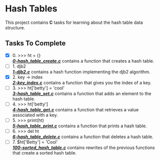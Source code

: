 # Hash Tables

This project contains __C__ tasks for learning about the hash table data structure.

## Tasks To Complete

+ [x] 0\. >>> ht = {} <br/>_**[0-hash_table_create.c](0-hash_table_create.c)**_ contains a function that creates a hash table.
+ [ ] 1\. djb2 <br/>_**[1-djb2.c](1-djb2.c)**_ contains a hash function implementing the djb2 algorithm.
+ [x] 2\. key -> index <br/>_**[2-key_index.c](2-key_index.c)**_ contains a function that gives you the index of a key.
+ [ ] 3\. >>> ht['betty'] = 'cool' <br/>_**[3-hash_table_set.c](3-hash_table_set.c)**_ contains a function that adds an element to the hash table.
+ [ ] 4\. >>> ht['betty'] <br/>_**[4-hash_table_get.c](4-hash_table_get.c)**_ contains a function that retrieves a value associated with a key.
+ [ ] 5\. >>> print(ht) <br/>_**[5-hash_table_print.c](5-hash_table_print.c)**_ contains a function that prints a hash table.
+ [ ] 6\. >>> del ht <br/>_**[6-hash_table_delete.c](6-hash_table_delete.c)**_ contains a function that deletes a hash table.
+ [ ] 7\. $ht['Betty'] = 'Cool' <br/>_**[100-sorted_hash_table.c](100-sorted_hash_table.c)**_ contains rewrites of the previous functions that create a sorted hash table.
